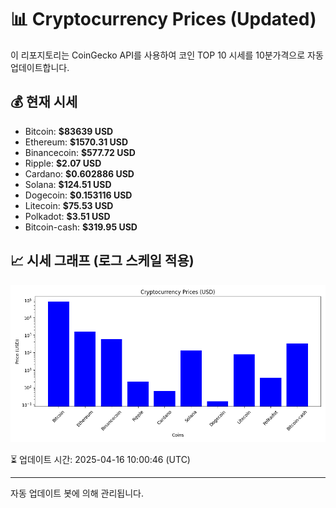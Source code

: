 
# 📊 Cryptocurrency Prices (Updated)

이 리포지토리는 CoinGecko API를 사용하여 코인 TOP 10 시세를 10분가격으로 자동 업데이트합니다.

## 💰 현재 시세
- Bitcoin: **$83639 USD**
- Ethereum: **$1570.31 USD**
- Binancecoin: **$577.72 USD**
- Ripple: **$2.07 USD**
- Cardano: **$0.602886 USD**
- Solana: **$124.51 USD**
- Dogecoin: **$0.153116 USD**
- Litecoin: **$75.53 USD**
- Polkadot: **$3.51 USD**
- Bitcoin-cash: **$319.95 USD**

## 📈 시세 그래프 (로그 스케일 적용)
![Crypto Prices](crypto_prices.png)

⏳ 업데이트 시간: 2025-04-16 10:00:46 (UTC)

---
자동 업데이트 봇에 의해 관리됩니다.
